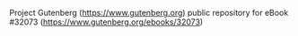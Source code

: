 Project Gutenberg (https://www.gutenberg.org) public repository for eBook #32073 (https://www.gutenberg.org/ebooks/32073)
